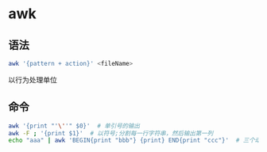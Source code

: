 # awk

## 语法

```bash
awk '{pattern + action}' <fileName>
```

以行为处理单位

## 命令

```bash
awk '{print "'\''" $0}'  # 单引号的输出
awk -F ; '{print $1}'  # 以符号;分割每一行字符串，然后输出第一列
echo "aaa" | awk 'BEGIN{print "bbb"} {print} END{print "ccc"}'  # 三个动作。先打印bbb，再打印aaa，最后打印ccc
```

